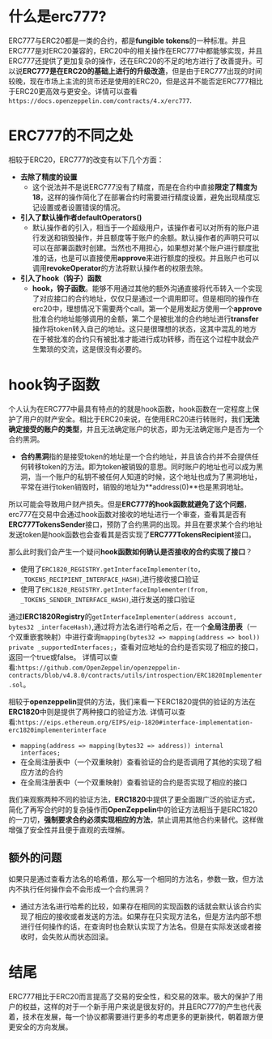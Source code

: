 # 什么是erc777?
ERC777与ERC20都是一类的合约，都是**fungible tokens**的一种标准。并且ERC777是对ERC20兼容的，ERC20中的相关操作在ERC777中都能够实现，并且ERC777还提供了更加复杂的操作，还在ERC20的不足的地方进行了改善提升。可以说**ERC777是在ERC20的基础上进行的升级改造**，但是由于ERC777出现的时间较晚，现在市场上主流的货币还是使用的ERC20，但是这并不能否定ERC777相比于ERC20更高效与更安全。详情可以查看` https://docs.openzeppelin.com/contracts/4.x/erc777 `.

# ERC777的不同之处
相较于ERC20，ERC777的改变有以下几个方面：
- **去除了精度的设置**
  - 这个说法并不是说ERC777没有了精度，而是在合约中直接**限定了精度为18**，这样的操作简化了在部署合约时需要进行精度设置，避免出现精度忘记设置或者设置错误的情况。
- **引入了默认操作者defaultOperators()**
  - 默认操作者的引入，相当于一个超级用户，该操作者可以对所有的账户进行发送和销毁操作，并且额度等于账户的余额。默认操作者的声明只可以可以在部署函数时创建。当然也不用担心，如果想对某个账户进行额度批准的话，也是可以直接使用**approve**来进行额度的授权。并且账户也可以调用**revokeOperator**的方法将默认操作者的权限去除。
- **引入了hook（钩子）函数**
  - **hook，钩子函数**。能够不用通过其他的额外沟通直接将代币转入一个实现了对应接口的合约地址，仅仅只是通过一个调用即可。但是相同的操作在erc20中，理想情况下需要两个call。第一个是用发起方使用一个**approve**批准合约地址能够调用的金额，第二个是被批准的合约地址进行**transfer**操作将token转入自己的地址。这只是很理想的状态，这其中混乱的地方在于被批准的合约只有被批准才能进行成功转移，而在这个过程中就会产生繁琐的交流，这是很没有必要的。

# hook钩子函数
个人认为在ERC777中最具有特点的的就是hook函数，hook函数在一定程度上保护了用户的财产安全。相比于ERC20来说，在使用ERC20进行转账时，我们**无法确定接受的账户的类型**，并且无法确定账户的状态，即为无法确定账户是否为一个合约黑洞。
  - **合约黑洞**指的是接受token的地址是一个合约地址，并且该合约并不会提供任何转移token的方法。即为token被销毁的意思。同时账户的地址也可以成为黑洞，当一个账户的私钥不被任何人知道的时候，这个地址也成为了黑洞地址，平常在进行token销毁时，销毁的地址为**address(0)**也是黑洞地址。
  
所以可能会导致用户财产损失。但是**ERC777的hook函数就避免了这个问题**，erc777在交易中会通过hook函数对接收的地址进行一个审查，查看其是否有**ERC777TokensSender**接口，预防了合约黑洞的出现。并且在要求某个合约地址发送token是hook函数也会查看其是否实现了**ERC777TokensRecipient**接口。

那么此时我们会产生一个疑问**hook函数如何确认是否接收的合约实现了接口**？
- 使用了` ERC1820_REGISTRY.getInterfaceImplementer(to, _TOKENS_RECIPIENT_INTERFACE_HASH) `,进行接收接口验证
- 使用了` ERC1820_REGISTRY.getInterfaceImplementer(from, _TOKENS_SENDER_INTERFACE_HASH) `,进行发送的接口验证

通过**IERC1820Registry**的`getInterfaceImplementer(address account, bytes32 _interfaceHash)`,通过将方法名进行哈希之后，在一个**全局注册表**（一个双重嵌套映射）中进行查询` mapping(bytes32 => mapping(address => bool)) private _supportedInterfaces; `，查看对应地址的合约是否实现了相应的接口，返回一个true或false。
详情可以查看:` https://github.com/OpenZeppelin/openzeppelin-contracts/blob/v4.8.0/contracts/utils/introspection/ERC1820Implementer.sol `。

相较于**openzeppelin**提供的方法，我们来看一下ERC1820提供的验证的方法在**ERC1820**中则是提供了两种接口的验证方法.
详情可以查看:`https://eips.ethereum.org/EIPS/eip-1820#interface-implementation-erc1820implementerinterface`
  - `mapping(address => mapping(bytes32 => address)) internal interfaces;`
  - 在全局注册表中（一个双重映射）查看验证的合约是否调用了其他的实现了相应方法的合约
  - 在全局注册表中（一个双重映射）查看验证的合约是否实现了相应的接口

我们来观察两种不同的验证方法，**ERC1820**中提供了更全面跟广泛的验证方式，简化了再写合约时的复杂操作而**OpenZeppelin**中的验证方法相当于是ERC1820的一刀切，**强制要求合约必须实现相应的方法**，禁止调用其他合约来替代。这样做增强了安全性并且便于直观的去理解。

## 额外的问题
如果只是通过查看方法名的哈希值，那么写一个相同的方法名，参数一致，但方法内不执行任何操作会不会形成一个合约黑洞？
- 通过方法名进行哈希的比较，如果存在相同的实现函数的话就会默认该合约实现了相应的接收或者发送的方法。如果存在只实现方法名，但是方法内部不想进行任何操作的话，在查询时也会默认实现了方法名。但是在实际发送或者接收时，会失败从而状态回滚。


# 结尾
ERC777相比于ERC20而言提高了交易的安全性，和交易的效率。极大的保护了用户的权益，这样的对于一个新手用户来说是很友好的。并且ERC777的产生也代表着，技术在发展，每一个协议都需要进行更多的考虑更多的更新换代，朝着跟方便更安全的方向发展。
    